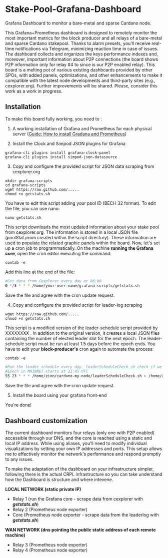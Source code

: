 # Stake-Pool-Grafana-Dashboard
Grafana Dashboard to monitor a bare-metal and sparse Cardano node.

This Grafana+Prometheus dashboard is designed to remotely monitor the most important metrics for the block producer and all relays of a bare-metal and sparse Cardano stakepool. Thanks to alarm presets, you'll receive real-time notifications via Telegram, minimizing reaction time in case of issues. The dashboard collects and organizes the keys performance indexes and, moreover, important information about P2P connections (the board shows P2P information only for relay #4 to since is our P2P enabled relay). This board is a melting pot of various existing dashboards provided by other SPOs, with added panels, optimizations, and other enhancements to make it compatible with the latest node developments and third-party sites (e.g., cexplorer.org).
Further improvements will be shared. Please, consider this work as a work in progress.

## Installation
To make this board fully working, you need to :

1) A working installation of Grafana and Prometheus for each physical server ([Guide: How to install Gradana and Prometheus](https://www.coincashew.com/coins/overview-ada/guide-how-to-build-a-haskell-stakepool-node/part-iii-operation/setting-up-dashboards))

2) Install the Clock and Simpod JSON plugins for Grafana
```console
grafana-cli plugins install grafana-clock-panel
grafana-cli plugins install simpod-json-datasource
```

3) Copy and configure the provided script for JSON data scraping from cexplorer.org
```console
mkdir grafana-scripts
cd grafana-scripts
wget https://raw.github.com/.....
chmod +x getstats.sh
```
You have to edit this script adding your pool ID (BECH 32 format). To edit the file, you can use nano:
```console
nano getstats.sh
```
This script downloads the most updated information about your stake pool from cexplorer.org. The information is stored in a local JSON file (poolStat.prom created within the script directory). These information are used to populate the related graphic panels within the board. Now, let's set up a cron job to programmatically. On the machine **running the Grafana core**, open the cron editor executing the command:
```console
contab -e
```
Add this line at the end of the file:
```bash
#Get data from Cexplorer every day at 06:00
0 */3 * * * /home/your-user-name/grafana-scripts/getstats.sh
```
Save the file and agree with the cron update request. 

4) Copy and configure the provided script for leader-log scraping
```console
wget https://raw.github.com/.....
chmod +x getstats.sh
```
This script is a modified version of the leader-schedule script provided by XXXXXXXX . In addition to the original version, it creates a local JSON files containing the number of elected leader slot for the next epoch. The leader-schedule script must be run at least 1.5 days before the epoch ends. You have to edit your **block-producer's** cron again to automate the process:
```console
contab -e
```

```bash
#Run the leader schedule every day. leaderScheduleCheck.sh check if we're 1.5 days before epoch ends.
#Epoch in MAINNET starts at 21:45 UTC
55 23 * * * /home/zion/cardano-my-node/leaderScheduleCheck.sh > /home/zion/cardano-my-node/logs/leaderSchedule_logs.txt 2>&1
```
Save the file and agree with the cron update request. 

5) Install the board using your grafana front-end

You're done!

## Dashboard customization
The current dashboard monitors four relays (only one with P2P enabled) accessible through our DNS, and the core is reached using a static and local IP address. While using aliases, you'll need to modify individual visualizations by setting your own IP addresses and ports. This setup allows me to effectively monitor the network's performance and respond promptly to any issues.

To make the adaptation of the dashboard on your infrastructure simpler, following there is the actual CRPL infrastructure so you can take understand how the Dashboard is structure and where intevene.

**LOCAL NETWORK (static private IP)**
- Relay 1 (run the Grafana core - scrape data from cexplorer with ***getstats.sh***)
- Relay 2 (Prometheus node exporter)
- Core (Prometheus node exporter - scrape data from the leaderlog with ***getstats.sh***)


**WAN NETWORK (dns pointing the public static address of each remote machine)**
- Relay 3 (Prometheus node exporter)
- Relay 4 (Prometheus node exporter)
